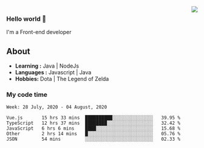 <img align='right' src="https://github-readme-stats.vercel.app/api?username=jumodada&show_icons=true&theme=vue">

### Hello world 👋

I'm a Front-end developer 
    
## About
-  **Learning :** Java | NodeJs
-  **Languages :** Javascript | Java
-  **Hobbies:** Dota | The Legend of Zelda

### My code time

<!--START_SECTION:waka-->
```text
Week: 28 July, 2020 - 04 August, 2020

Vue.js       15 hrs 33 mins  ██████████░░░░░░░░░░░░░░░   39.95 % 
TypeScript   12 hrs 37 mins  ████████░░░░░░░░░░░░░░░░░   32.42 % 
JavaScript   6 hrs 6 mins    ████░░░░░░░░░░░░░░░░░░░░░   15.68 % 
Other        2 hrs 14 mins   █░░░░░░░░░░░░░░░░░░░░░░░░   05.76 % 
JSON         54 mins         ░░░░░░░░░░░░░░░░░░░░░░░░░   02.33 %
```
<!--END_SECTION:waka-->
